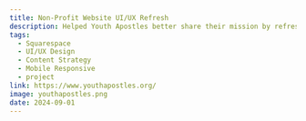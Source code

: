 ```yaml
---
title: Non-Profit Website UI/UX Refresh
description: Helped Youth Apostles better share their mission by refreshing their website’s design, improving navigation, and reorganizing content so visitors could easily learn, connect, and support the community.
tags:
  - Squarespace
  - UI/UX Design
  - Content Strategy
  - Mobile Responsive
  - project
link: https://www.youthapostles.org/
image: youthapostles.png
date: 2024-09-01
---
```

